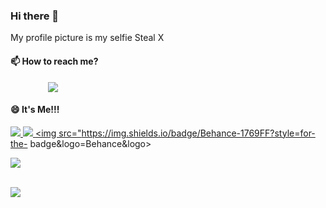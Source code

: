 ### Hi there 👋

My profile picture is my selfie Steal X

#### 📫 How to reach me?
<a href="mailto:thquddnr123@gmail.com">
    <img
        src="https://img.shields.io/badge/Gmail-d14836?style=flat-square&logo=Gmail&logoColor=white&link=mailto:thquddnr123@gmail.com"
        style="height: auto; margin-left: 60px; margin-right: 60px;"/>
</a>

#### 😄 It's Me!!!

<a href="https://cybecho.notion.site/SBU-s-Archives-854ccd3338c2456a867956f26143998a" target="_blank"><img src="https://img.shields.io/badge/Portfolio-3030" >
<a href="https://www.instagram.com/junk_warrior_vintage/" target="_blank"><img src="https://img.shields.io/badge/@junk_warrir_vintage-E4405F?style=for- the-b" >
<a href="https://www.behance.net/thquddnr125654" target="_blank"><img src="https://img.shields.io/badge/Behance-1769FF?style=for-the- badge&logo=Behance&logo>

![](https://www.random-art.org/img/large/417819.jpg)

<!--
Markup Quick View Site
https://dillinger.io/
-->
 <br/> ![](https://www.random-art.org/img/large/416769.jpg)
